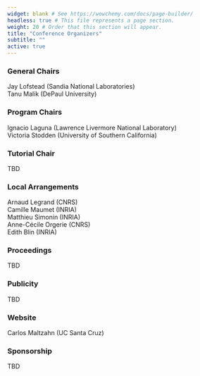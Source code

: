 ```yaml
---
widget: blank # See https://wowchemy.com/docs/page-builder/
headless: true # This file represents a page section.
weight: 20 # Order that this section will appear.
title: "Conference Organizers"
subtitle: ""
active: true
---
```


<!--
<div id="twitter-feed" style="float:right; width:30%; text-align:right; margin-top:-10px; ">
<a class="twitter-timeline" data-width="300" data-height="800" data-theme="light" href="https://twitter.com/acmrep?ref_src=twsrc%5Etfw">Tweets by acmrep</a> <script async src="https://platform.twitter.com/widgets.js" charset="utf-8"></script></div>
-->

### General Chairs
Jay Lofstead (Sandia National Laboratories)  
Tanu Malik (DePaul University)  

### Program Chairs
Ignacio Laguna (Lawrence Livermore National Laboratory)  
Victoria Stodden (University of Southern California)

### Tutorial Chair
TBD 

### Local Arrangements
Arnaud Legrand (CNRS)  
Camille Maumet (INRIA)  
Matthieu Simonin (INRIA)  
Anne-Cécile Orgerie (CNRS)  
Edith Blin (INRIA)  

### Proceedings
TBD

### Publicity
TBD  

### Website
Carlos Maltzahn (UC Santa Cruz)  

### Sponsorship
TBD

